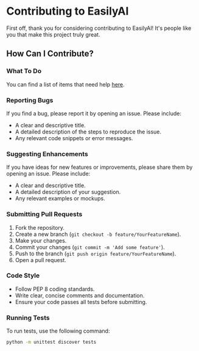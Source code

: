 # Contributing to EasilyAI

First off, thank you for considering contributing to EasilyAI! It's people like you that make this project truly great.

## How Can I Contribute?
### What To Do

You can find a list of items that need help [here](https://github.com/users/GustyCube/projects/3/views/1). 

### Reporting Bugs

If you find a bug, please report it by opening an issue. Please include:
- A clear and descriptive title.
- A detailed description of the steps to reproduce the issue.
- Any relevant code snippets or error messages.

### Suggesting Enhancements

If you have ideas for new features or improvements, please share them by opening an issue. Please include:
- A clear and descriptive title.
- A detailed description of your suggestion.
- Any relevant examples or mockups.

### Submitting Pull Requests

1. Fork the repository.
2. Create a new branch (`git checkout -b feature/YourFeatureName`).
3. Make your changes.
4. Commit your changes (`git commit -m 'Add some feature'`).
5. Push to the branch (`git push origin feature/YourFeatureName`).
6. Open a pull request.

### Code Style

- Follow PEP 8 coding standards.
- Write clear, concise comments and documentation.
- Ensure your code passes all tests before submitting.

### Running Tests

To run tests, use the following command:
```bash
python -m unittest discover tests
